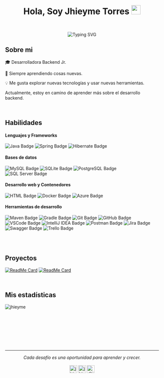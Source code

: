 
<h1 align="center"> Hola, Soy Jhieyme Torres <img src="https://github.com/rahulkarda/rahulkarda/blob/main/wave.gif?raw=true" width="30"> </h1> 
<br>

<p align="center">
    <img src="https://readme-typing-svg.demolab.com?font=Fira+Code&duration=2000&pause=1000&color=E289F7&center=true&vCenter=true&width=435&lines=Bienvenido(a)+%3A)" alt="Typing SVG" />
</p>


<h2> Sobre mi </h2>

<p>🎓 Desarrolladora Backend Jr. </p>
<p>🙌 Siempre aprendiendo cosas nuevas. </p>
<p>💡 Me gusta explorar nuevas tecnologías y usar nuevas herramientas. </p>
<p> Actualmente, estoy en camino de aprender más sobre el desarrollo backend. </p>
<br>


<div width="100">

<h2> Habilidades </h2>

<h4>Lenguajes y Frameworks</h4>

<img src="https://img.shields.io/badge/Java-007396?style=for-the-badge&logo=java&logoColor=white" alt="Java Badge">
<img src="https://img.shields.io/badge/Spring-6DB33F?style=for-the-badge&logo=spring&logoColor=white" alt="Spring Badge">
<img src="https://img.shields.io/badge/Hibernate-59666C?style=for-the-badge&logo=hibernate&logoColor=white" alt="Hibernate Badge">

</br>

<h4>Bases de datos</h4>

<img src="https://img.shields.io/badge/MySQL-4479A1?style=for-the-badge&logo=mysql&logoColor=white" alt="MySQL Badge">
<img src="https://img.shields.io/badge/SQLite-003B57?style=for-the-badge&logo=sqlite&logoColor=white" alt="SQLite Badge">
<img src="https://img.shields.io/badge/PostgreSQL-4169E1?style=for-the-badge&logo=postgresql&logoColor=white" alt="PostgreSQL Badge">
<img src="https://img.shields.io/badge/SQL_Server-CC2927?style=for-the-badge&logo=microsoft-sql-server&logoColor=white" alt="SQL Server Badge">

</br>

<h4>Desarrollo web y Contenedores</h4>

<img src="https://img.shields.io/badge/HTML-E34F26?style=for-the-badge&logo=html5&logoColor=white" alt="HTML Badge">
<img src="https://img.shields.io/badge/Docker-2496ED?style=for-the-badge&logo=docker&logoColor=white" alt="Docker Badge">
<img src="https://img.shields.io/badge/Azure-0078D4?style=for-the-badge&logo=microsoft-azure&logoColor=white" alt="Azure Badge">

</br>

<h4>Herramientas de desarrollo</h4>

<img src="https://img.shields.io/badge/Maven-C71A36?style=for-the-badge&logo=apache-maven&logoColor=white" alt="Maven Badge">
<img src="https://img.shields.io/badge/Gradle-02303A?style=for-the-badge&logo=gradle&logoColor=white" alt="Gradle Badge">
<img src="https://img.shields.io/badge/Git-F05032?style=for-the-badge&logo=git&logoColor=white" alt="Git Badge">
<img src="https://img.shields.io/badge/GitHub-181717?style=for-the-badge&logo=github&logoColor=white" alt="GitHub Badge">
<img src="https://img.shields.io/badge/VSCode-007ACC?style=for-the-badge&logo=visual-studio-code&logoColor=white" alt="VSCode Badge">
<img src="https://img.shields.io/badge/IntelliJ_IDEA-000000?style=for-the-badge&logo=intellij-idea&logoColor=white" alt="IntelliJ IDEA Badge">
<img src="https://img.shields.io/badge/Postman-FF6C37?style=for-the-badge&logo=postman&logoColor=white" alt="Postman Badge">
<img src="https://img.shields.io/badge/Jira-0052CC?style=for-the-badge&logo=jira&logoColor=white" alt="Jira Badge">
<img src="https://img.shields.io/badge/Swagger-85EA2D?style=for-the-badge&logo=swagger&logoColor=white" alt="Swagger Badge">
<img src="https://img.shields.io/badge/Trello-0052CC?style=for-the-badge&logo=trello&logoColor=white" alt="Trello Badge">

</br> </br>

<!--  
<h3>Tecnologías</h3>

  [![My Skills](https://skillicons.dev/icons?i=java,spring,mysql,sqlite,postgres,hibernate,html,docker,azure&theme=light)](https://skillicons.dev)
  
</br>

  <h3>Herramientas de Desarrollo</h3>
  
  [![My Tools](https://skillicons.dev/icons?i=maven,gradle,git,github,vscode,idea,postman&theme=light)](https://skillicons.dev)

</br>
-->


<!-- ==================================================================================================================================== -->
<h2>Proyectos </h2>

[![ReadMe Card](https://github-readme-stats.vercel.app/api/pin/?username=Jhieyme&repo=FileManager&bg_color=282c34&text_color=ffffffborder_radius=15px)](https://github.com/Jhieyme/FileManager)
[![ReadMe Card](https://github-readme-stats.vercel.app/api/pin/?username=Jhieyme&repo=PlayZoomAndroid&theme=dark&text_color=ffffff)](https://github.com/Jhieyme/PlayZoomAndroid)

<Br>

<!-- ==================================================================================================================================== -->

<h2>Mis estadísticas</h2>

<p><img align="left" src="https://github-readme-stats.vercel.app/api/top-langs?username=jhieyme&show_icons=true&theme=tokyo-night&locale=es&layout=compact" alt="jhieyme" /></p>

<br><br><br><br><br><br><br><br>

<hr>

<p align="center">
   <i>Cada desafío es una oportunidad para aprender y crecer. </i>
   <br>
<br>

<a href="https://www.linkedin.com/in/jhieyme-torres/" target="_blank">
        <img src="https://raw.githubusercontent.com/rahuldkjain/github-profile-readme-generator/master/src/images/icons/Social/linked-in-alt.svg" alt="jhieyme torres palomino" height="25" width="25" /></a>
        
<a href="https://www.instagram.com/jhieyme/" target="_blank">
        <img src="https://raw.githubusercontent.com/rahuldkjain/github-profile-readme-generator/master/src/images/icons/Social/instagram.svg" alt="jhieyme" height="25" width="25" /></a>

<a href="https://www.facebook.com/jennifer.torrespalomino24/" target="_blank">
        <img src="https://raw.githubusercontent.com/rahuldkjain/github-profile-readme-generator/master/src/images/icons/Social/facebook.svg" alt="@jhieyme" height="25" width="25" /></a>

<br>
</p>

</div>
